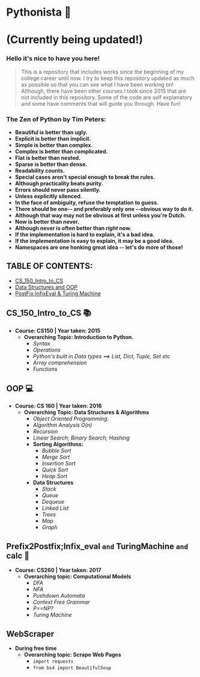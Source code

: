 # Pythonista :snake:

# (Currently being updated!)

### Hello it's nice to have you here!
> This is a repository that includes works since the beginning of my college career until now.
> I try to keep this repository updated as much as possible so that you can see what I have been working on!
> Although, there have been other courses I took since 2015 that are not included in this repository.
> Some of the code are self explanatory and some have comments that will guide you through. Have fun!
### The Zen of Python by Tim Peters:
  * **Beautiful is better than ugly.**
  * **Explicit is better than implicit.**
  * **Simple is better than complex.**
  * **Complex is better than complicated.**
  * **Flat is better than nested.**
  * **Sparse is better than dense.**
  * **Readability counts.**
  * **Special cases aren't special enough to break the rules.**
  * **Although practicality beats purity.**
  * **Errors should never pass silently.**
  * **Unless explicitly silenced.**
  * **In the face of ambiguity, refuse the temptation to guess.**
  * **There should be one-- and preferably only one --obvious way to do it.**
  * **Although that way may not be obvious at first unless you're Dutch.**
  * **Now is better than never.**
  * **Although never is often better than *right* now.**
  * **If the implementation is hard to explain, it's a bad idea.**
  * **If the implementation is easy to explain, it may be a good idea.**
  * **Namespaces are one honking great idea -- let's do more of those!**
  
## TABLE OF CONTENTS:
   * [CS_150_Intro_to_CS](#cs_150_intro_to_cs-books)
   * [Data Structures and OOP](#data-structures-and-oop-computer)
   * [PostFix;InfixEval & Turing Machine](#prefix2postfixinfix_eval-and-turingmachine-and-calc-vhs)

## CS_150_Intro_to_CS :books:

* **Course: CS150 \| Year taken: 2015**
    * **Overarching Topic: Introduction to Python.**
      * *Syntax*
      * *Operations*
      * *Python's built in Data types ==> List, Dict, Tuple, Set etc*
      * *Array comprehension*
      * *Functions*

## OOP :computer:
* **Course: CS 160 \| Year taken: 2016**
  * **Overarching Topic: Data Structures & Algorithms**
    * *Object Oriented Programming.*
    * *Algorithm Analysis O(n)*
    * *Recursion*
    * *Linear Search; Binary Search; Hashing*
    * **Sorting Algorithms:**
      * *Bubble Sort*
      * *Merge Sort*
      * *Insertion Sort*
      * *Quick Sort*
      * *Heap Sort*
    * **Data Structures**
      * *Stack*
      * *Queue*
      * *Dequeue*
      * *Linked List*
      * *Trees*
      * *Map*
      * *Graph*

## Prefix2Postfix;Infix_eval ```and``` TuringMachine ```and``` calc :vhs:
* **Course: CS260 \| Year taken: 2017**
  * **Overarching topic: Computational Models**
    * *DFA*
    * *NFA*
    * *Pushdown Automata*
    * *Context Free Grammar*
    * *P==NP?*
    * *Turing Machine*

## WebScraper
* **During free time**
  * **Overarching topic: Scrape Web Pages**
    * `import requests`
    * `from bs4 import BeautifulSoup`
    
